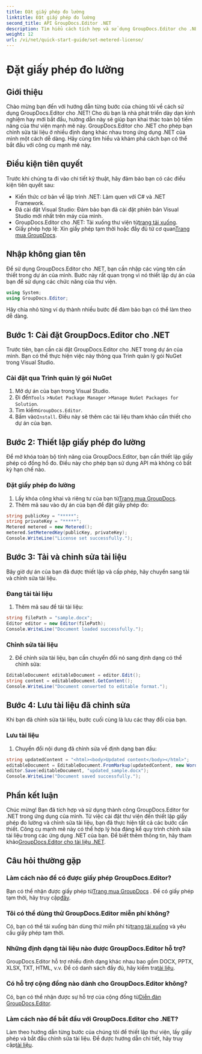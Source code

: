 ```yaml
---
title: Đặt giấy phép đo lường
linktitle: Đặt giấy phép đo lường
second_title: API GroupDocs.Editor .NET
description: Tìm hiểu cách tích hợp và sử dụng GroupDocs.Editor cho .NET với hướng dẫn toàn diện của chúng tôi. Mở khóa các tính năng chỉnh sửa tài liệu mạnh mẽ trong các ứng dụng .NET của bạn.
weight: 12
url: /vi/net/quick-start-guide/set-metered-license/
---
```


# Đặt giấy phép đo lường

## Giới thiệu
Chào mừng bạn đến với hướng dẫn từng bước của chúng tôi về cách sử dụng GroupDocs.Editor cho .NET! Cho dù bạn là nhà phát triển dày dạn kinh nghiệm hay mới bắt đầu, hướng dẫn này sẽ giúp bạn khai thác toàn bộ tiềm năng của thư viện mạnh mẽ này. GroupDocs.Editor cho .NET cho phép bạn chỉnh sửa tài liệu ở nhiều định dạng khác nhau trong ứng dụng .NET của mình một cách dễ dàng. Hãy cùng tìm hiểu và khám phá cách bạn có thể bắt đầu với công cụ mạnh mẽ này.
## Điều kiện tiên quyết
Trước khi chúng ta đi vào chi tiết kỹ thuật, hãy đảm bảo bạn có các điều kiện tiên quyết sau:
- Kiến thức cơ bản về lập trình .NET: Làm quen với C# và .NET Framework.
- Đã cài đặt Visual Studio: Đảm bảo bạn đã cài đặt phiên bản Visual Studio mới nhất trên máy của mình.
-  GroupDocs.Editor cho .NET: Tải xuống thư viện từ[trang tải xuống](https://releases.groupdocs.com/editor/net/).
-  Giấy phép hợp lệ: Xin giấy phép tạm thời hoặc đầy đủ từ cơ quan[Trang mua GroupDocs](https://purchase.groupdocs.com/temporary-license/).
## Nhập không gian tên
Để sử dụng GroupDocs.Editor cho .NET, bạn cần nhập các vùng tên cần thiết trong dự án của mình. Bước này rất quan trọng vì nó thiết lập dự án của bạn để sử dụng các chức năng của thư viện.
```csharp
using System;
using GroupDocs.Editor;
```
Hãy chia nhỏ từng ví dụ thành nhiều bước để đảm bảo bạn có thể làm theo dễ dàng.
## Bước 1: Cài đặt GroupDocs.Editor cho .NET
Trước tiên, bạn cần cài đặt GroupDocs.Editor cho .NET trong dự án của mình. Bạn có thể thực hiện việc này thông qua Trình quản lý gói NuGet trong Visual Studio.
### Cài đặt qua Trình quản lý gói NuGet
1. Mở dự án của bạn trong Visual Studio.
2.  Đi đến`Tools` >`NuGet Package Manager` >`Manage NuGet Packages for Solution`.
3.  Tìm kiếm`GroupDocs.Editor`.
4.  Bấm vào`Install`.
Điều này sẽ thêm các tài liệu tham khảo cần thiết cho dự án của bạn.
## Bước 2: Thiết lập giấy phép đo lường
Để mở khóa toàn bộ tính năng của GroupDocs.Editor, bạn cần thiết lập giấy phép có đồng hồ đo. Điều này cho phép bạn sử dụng API mà không có bất kỳ hạn chế nào.
### Đặt giấy phép đo lường
1.  Lấy khóa công khai và riêng tư của bạn từ[Trang mua GroupDocs](https://purchase.groupdocs.com/temporary-license/).
2. Thêm mã sau vào dự án của bạn để đặt giấy phép đo:
```csharp
string publicKey = "*****";
string privateKey = "*****";
Metered metered = new Metered();
metered.SetMeteredKey(publicKey, privateKey);
Console.WriteLine("License set successfully.");
```
## Bước 3: Tải và chỉnh sửa tài liệu
Bây giờ dự án của bạn đã được thiết lập và cấp phép, hãy chuyển sang tải và chỉnh sửa tài liệu.
### Đang tải tài liệu
1. Thêm mã sau để tải tài liệu:
```csharp
string filePath = "sample.docx";
Editor editor = new Editor(filePath);
Console.WriteLine("Document loaded successfully.");
```
### Chỉnh sửa tài liệu
2. Để chỉnh sửa tài liệu, bạn cần chuyển đổi nó sang định dạng có thể chỉnh sửa:
```csharp
EditableDocument editableDocument = editor.Edit();
string content = editableDocument.GetContent();
Console.WriteLine("Document converted to editable format.");
```
## Bước 4: Lưu tài liệu đã chỉnh sửa
Khi bạn đã chỉnh sửa tài liệu, bước cuối cùng là lưu các thay đổi của bạn.
### Lưu tài liệu
1. Chuyển đổi nội dung đã chỉnh sửa về định dạng ban đầu:
```csharp
string updatedContent = "<html><body>Updated content</body></html>";
editableDocument = EditableDocument.FromMarkup(updatedContent, new WordProcessingSaveOptions());
editor.Save(editableDocument, "updated_sample.docx");
Console.WriteLine("Document saved successfully.");
```
## Phần kết luận
 Chúc mừng! Bạn đã tích hợp và sử dụng thành công GroupDocs.Editor for .NET trong ứng dụng của mình. Từ việc cài đặt thư viện đến thiết lập giấy phép đo lường và chỉnh sửa tài liệu, bạn đã thực hiện tất cả các bước cần thiết. Công cụ mạnh mẽ này có thể hợp lý hóa đáng kể quy trình chỉnh sửa tài liệu trong các ứng dụng .NET của bạn. Để biết thêm thông tin, hãy tham khảo[GroupDocs.Editor cho tài liệu .NET](https://tutorials.groupdocs.com/editor/net/).
## Câu hỏi thường gặp
### Làm cách nào để có được giấy phép GroupDocs.Editor?
 Bạn có thể nhận được giấy phép từ[Trang mua GroupDocs](https://purchase.groupdocs.com/buy) . Để có giấy phép tạm thời, hãy truy cập[đây](https://purchase.groupdocs.com/temporary-license/).
### Tôi có thể dùng thử GroupDocs.Editor miễn phí không?
 Có, bạn có thể tải xuống bản dùng thử miễn phí từ[trang tải xuống](https://releases.groupdocs.com/) và yêu cầu giấy phép tạm thời.
### Những định dạng tài liệu nào được GroupDocs.Editor hỗ trợ?
 GroupDocs.Editor hỗ trợ nhiều định dạng khác nhau bao gồm DOCX, PPTX, XLSX, TXT, HTML, v.v. Để có danh sách đầy đủ, hãy kiểm tra[tài liệu](https://tutorials.groupdocs.com/editor/net/).
### Có hỗ trợ cộng đồng nào dành cho GroupDocs.Editor không?
 Có, bạn có thể nhận được sự hỗ trợ của cộng đồng từ[Diễn đàn GroupDocs.Editor](https://forum.groupdocs.com/c/editor/20).
### Làm cách nào để bắt đầu với GroupDocs.Editor cho .NET?
 Làm theo hướng dẫn từng bước của chúng tôi để thiết lập thư viện, lấy giấy phép và bắt đầu chỉnh sửa tài liệu. Để được hướng dẫn chi tiết, hãy truy cập[tài liệu](https://tutorials.groupdocs.com/editor/net/).